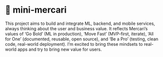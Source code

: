 # 🏅 mini-mercari

This project aims to build and integrate ML, backend, and mobile services, always thinking about the user and business value.
It reflects Mercari’s values of ‘Go Bold’ (ML in production), ‘Move Fast’ (MVP-first, iterate), ‘All for One’ (documented, reusable, open source), and ‘Be a Pro’ (testing, clean code, real-world deployment).
I’m excited to bring these mindsets to real-world apps and try to bring new value for users.

